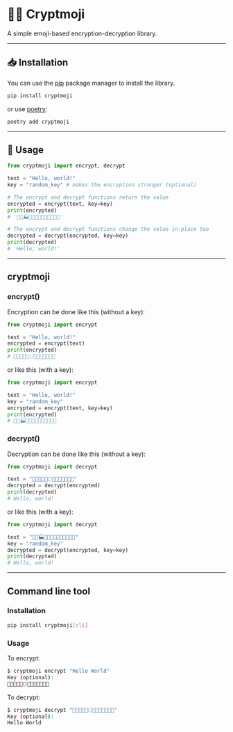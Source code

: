 # 🥷🏾 Cryptmoji

A simple emoji-based encryption-decryption library.

_______________________

## 📥 Installation

You can use the [pip](https://pypi.org/project/pip/) package manager to install the library.

```sh
pip install cryptmoji
```

or use [poetry](https://python-poetry.org/):

```sh
poetry add cryptmoji
```

_______________________

## 📝 Usage

```python
from cryptmoji import encrypt, decrypt

text = "Hello, world!"
key = "random_key" # makes the encryption stronger (optional)

# The encrypt and decrypt functions return the value
encrypted = encrypt(text, key=key)
print(encrypted)
# '🎽🏉🏭🏣🏴🎐🍵🐀🏧🐉🏴🏈🎆'

# The encrypt and decrypt functions change the value in-place too
decrypted = decrypt(encrypted, key=key)
print(decrypted)
# 'Hello, world!'
```

_______________________

## cryptmoji

### encrypt()

Encryption can be done like this (without a key):

```python
from cryptmoji import encrypt

text = "Hello, world!"
encrypted = encrypt(text)
print(encrypted)
# 🌾🍛🍢🍢🍥🌕🌉🍭🍥🍨🍢🍚🌊
```

or like this (with a key):

```python
from cryptmoji import encrypt

text = "Hello, world!"
key = "random_key"
encrypted = encrypt(text, key=key)
print(encrypted)
# 🎽🏉🏭🏣🏴🎐🍵🐀🏧🐉🏴🏈🎆
```

### decrypt()

Decryption can be done like this (without a key):

```python
from cryptmoji import decrypt

text = "🌾🍛🍢🍢🍥🌕🌉🍭🍥🍨🍢🍚🌊"
decrypted = decrypt(encrypted)
print(decrypted)
# Hello, world!
```

or like this (with a key):

```python
from cryptmoji import decrypt

text = "🎽🏉🏭🏣🏴🎐🍵🐀🏧🐉🏴🏈🎆"
key = "random_key"
decrypted = decrypt(encrypted, key=key)
print(decrypted)
# Hello, world!
```

_______________________

## Command line tool

### Installation

```sh
pip install cryptmoji[cli]
```

### Usage

To encrypt:

```sh
$ cryptmoji encrypt "Hello World"
Key (optional):
🌾🍛🍢🍢🍥🌕🌉🍭🍥🍨🍢🍚🌊
```

To decrypt:

```sh
$ cryptmoji decrypt "🌾🍛🍢🍢🍥🌕🌉🍭🍥🍨🍢🍚🌊"
Key (optional):
Hello World
```